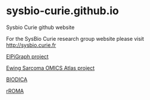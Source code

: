 # sysbio-curie.github.io
Sysbio Curie github website

For the SysBio Curie research group website please visit <a href="http://sysbio.curie.fr">http://sysbio.curie.fr</a>

[ElPiGraph project](elpigraph/index.html)

[Ewing Sarcoma OMICS Atlas project](EwSOmicsAtlas/index.html)

[BIODICA](https://sysbio-curie.github.io/biodica-environment/)

[rROMA](https://sysbio-curie.github.io/rROMA/index.html)
